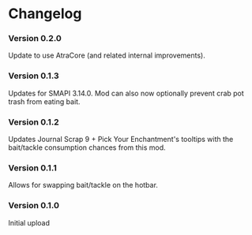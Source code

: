 ﻿Changelog
===============

### Version 0.2.0

Update to use AtraCore (and related internal improvements).

### Version 0.1.3

Updates for SMAPI 3.14.0. Mod can also now optionally prevent crab pot trash from eating bait.

### Version 0.1.2

Updates Journal Scrap 9 + Pick Your Enchantment's tooltips with the bait/tackle consumption chances from this mod.

### Version 0.1.1

Allows for swapping bait/tackle on the hotbar.

### Version 0.1.0

Initial upload